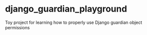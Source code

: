# django_guardian_playground
Toy project for learning how to properly use Django guardian object permissions
